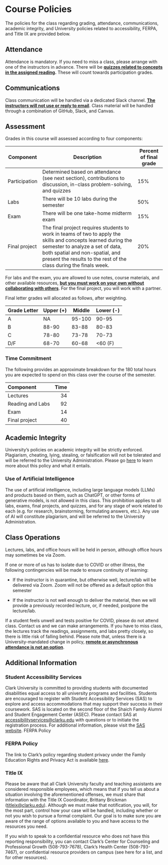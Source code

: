 # Course Policies


The policies for the class regarding grading, attendance,
communications, academic integrity, and University policies related to
accessibility, FERPA, and Title IX are provided below.

## Attendance

Attendance is mandatory. If you need to miss a class, please arrange
with one of the instructors in advance. There will be <u>**quizzes
related to concepts in the assigned reading**</u>**.** These will count
towards participation grades.

## Communications

Class communication will be handled via a dedicated Slack channel.
<u>**The instructors will not use or reply to email**</u>. Class
material will be handled through a combination of GitHub, Slack, and
Canvas.

## Assessment

Grades in this course will assessed according to four components:

| Component     | Description                                                                                                                                                                                                                                               | Percent of final grade |
|---------------|-----------------------------------------------------------------------------------------------------------------------------------------------------------------------------------------------------------------------------------------------------------|------------------------|
| Participation | Determined based on attendance (see next section), contributions to discussion, in-class problem-solving, and quizzes                                                                                                                                     | 15%                    |
| Labs          | There will be 10 labs during the semester                                                                                                                                                                                                                 | 50%                    |
| Exam          | There will be one take-home midterm exam                                                                                                                                                                                                                  | 15%                    |
| Final project | The final project requires students to work in teams of two to apply the skills and concepts learned during the semester to analyze a set of data, both spatial and non-spatial, and present the results to the rest of the class during the finals week. | 20%                    |

For labs and the exam, you are allowed to use notes, course materials,
and other available resources, <u>**but you must work on your own
without collaborating with others**</u>. For the final project, you will
work with a partner.

Final letter grades will allocated as follows, after weighting.

| Grade Letter | Upper (+) | Middle | Lower (-) |
|--------------|-----------|--------|-----------|
| A            | NA        | 95-100 | 90-95     |
| B            | 88-90     | 83-88  | 80-83     |
| C            | 78-80     | 73-78  | 70-73     |
| D/F          | 68-70     | 60-68  | \<60 (F)  |

### Time Commitment

The following provides an approximate breakdown for the 180 total hours
you are expected to spend on this class over the course of the semester.

| Component        | Time |
|:-----------------|-----:|
| Lectures         |   34 |
| Reading and Labs |   92 |
| Exam             |   14 |
| Final project    |   40 |

## Academic Integrity

University’s policies on academic integrity will be strictly enforced.
Plagiarism, cheating, lying, stealing, or falsification will not be
tolerated and will be referred to the University Administration. Please
go
[here](https://catalog.clarku.edu/content.php?catoid=32&navoid=2735#academic-integrity)
to learn more about this policy and what it entails.

### Use of Artificial Intelligence

The use of artificial intelligence, including large language models
(LLMs) and products based on them, such as ChatGPT, or other forms of
generative models, is not allowed in this class. This prohibition
applies to all labs, exams, final projects, and quizzes, and for any
stage of work related to each (e.g. for research, brainstorming,
formulating answers, etc.). Any use of AI will constitute plagiarism,
and will be referred to the University Administration.

## Class Operations

Lectures, labs, and office hours will be held in person, although office
hours may sometimes be via Zoom.

If one or more of us has to isolate due to COVID or other illness, the
following contingencies will be made to ensure continuity of learning:

- If the instructor is in quarantine, but otherwise well, lecture/lab
  will be delivered via Zoom. Zoom will not be offered as a default
  option this semester

- If the instructor is not well enough to deliver the material, then we
  will provide a previously recorded lecture, or, if needed, postpone
  the lecture/lab.

If a student feels unwell and tests positive for COVID, please do not
attend class. Contact us and we can make arrangements. If you have to
miss class, the lectures track the readings, assignments, and labs
pretty closely, so there is little risk of falling behind. Please note
that, unless there is a University-mandated change in policy,
<u>**remote or asynchronous attendance is not an option**</u>.

## Additional Information

### Student Accessibility Services

Clark University is committed to providing students with documented
disabilities equal access to all university programs and facilities.
Students are encouraged to register with Student Accessibility Services
(SAS) to explore and access accommodations that may support their
success in their coursework. SAS is located on the second floor of the
Shaich Family Alumni and Student Engagement Center (ASEC). Please
contact SAS at accessibilityservices@clarku.edu with questions or to
initiate the registration process. For additional information, please
visit the [SAS
website](https://www.clarku.edu/offices/student-accessibility-services/).
FERPA Policy

### FERPA Policy

The link to Clark’s policy regarding student privacy under the Family
Education Rights and Privacy Act is available
[here](https://www.clarku.edu/offices/registrar/ferpa/).

### Title IX

Please be aware that all Clark University faculty and teaching
assistants are considered responsible employees, which means that if you
tell us about a situation involving the aforementioned offenses, we must
share that information with the Title IX Coordinator, Brittany Brickman
(titleix@clarku.edu). Although we must make that notification, you will,
for the most part, control how your case will be handled, including
whether or not you wish to pursue a formal complaint. Our goal is to
make sure you are aware of the range of options available to you and
have access to the resources you need.

If you wish to speak to a confidential resource who does not have this
reporting responsibility, you can contact Clark’s Center for Counseling
and Professional Growth (508-793-7678), Clark’s Health Center
(508-793-7467), or confidential resource providers on campus (see here
for a list, and for other resources).
